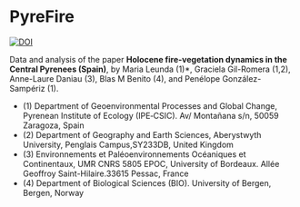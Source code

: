 # PyreFire


[![DOI](https://zenodo.org/badge/194859621.svg)](https://zenodo.org/badge/latestdoi/194859621)


Data and analysis of the paper **Holocene fire-vegetation dynamics in the Central Pyrenees (Spain)**, by Maria Leunda (1)*, Graciela Gil-Romera (1,2), Anne-Laure Daniau (3), Blas M Benito (4), and Penélope González-Sampériz (1).

+    (1) Department of Geoenvironmental Processes and Global Change, Pyrenean Institute of Ecology (IPE‐CSIC). Av/ Montañana s/n, 50059 Zaragoza, Spain
+    (2) Department of Geography and Earth Sciences, Aberystwyth University, Penglais Campus,SY233DB, United Kingdom
+    (3) Environnements et Paléoenvironnements Océaniques et Continentaux, UMR CNRS 5805 EPOC, University of Bordeaux. Allée Geoffroy Saint-Hilaire.33615 Pessac, France
+    (4) Department of Biological Sciences (BIO). University of Bergen, Bergen, Norway
